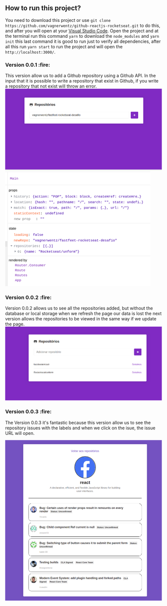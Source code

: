 <h2> How to run this project? </h2>

You need to download this project or use ```git clone https://github.com/vagnerwentz/github-reactjs-rocketseat.git``` to do this, and after you will open at your [Visual Studio Code](https://code.visualstudio.com/).
Open the project and at the terminal run this command ```yarn```  to download the ```node_modules```
and ```yarn init``` this last command it is good to run just to verify all dependencies, after all this
run ```yarn start``` to run the project and will open the ```http://localhost:3000/```.

<p>
  <h3> Version 0.0.1 :fire: </h3>
</p>

This version allow us to add a Github repository using a Github API. In the input that it is possible to
write a repository that exist in Github, if you write a repository that not exist will throw an error.
<img src="https://github.com/vagnerwentz/github-reactjs-rocketseat/blob/master/.github/layout-github-01.png">
<img src="https://github.com/vagnerwentz/github-reactjs-rocketseat/blob/master/.github/layout-terminal-browser-01.png">

<p>
  <h3> Version 0.0.2 :fire: </h3>
</p>
Version 0.0.2 allows us to see all the repositories added, but without the database or local storage when we refresh the page our data is lost the next version allows the repositories to be viewed in the same way if we update the page.

<img src="https://github.com/vagnerwentz/github-reactjs-rocketseat/blob/master/.github/github-layout-repositoires-styles-01.png">

<p>
  <h3> Version 0.0.3 :fire: </h3>
</p>

The Version 0.0.3 it's fantastic because this version allow us to see the repository issues with the labels
and when we click on the isue, the issue URL will open.

<img src="https://github.com/vagnerwentz/github-reactjs-rocketseat/blob/master/.github/layout-repository-issues.png"> 
